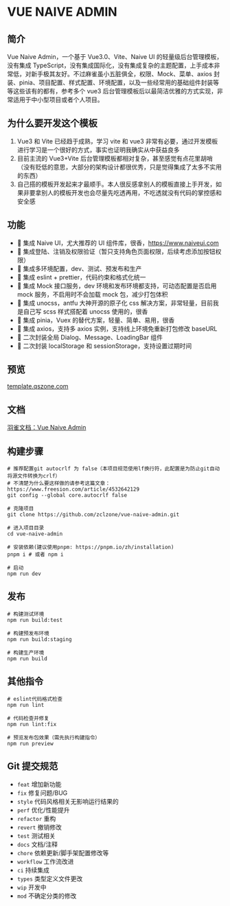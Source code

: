 # VUE NAIVE ADMIN

## 简介

Vue Naive Admin，一个基于 Vue3.0、Vite、Naive UI 的轻量级后台管理模板，没有集成 TypeScript，没有集成国际化，没有集成复杂的主题配置，上手成本非常低，对新手极其友好。不过麻雀虽小五脏俱全，权限、Mock、菜单、axios 封装、pinia、项目配置、样式配置、环境配置，以及一些经常用的基础组件封装等等这些该有的都有，参考多个 vue3 后台管理模板后以最简洁优雅的方式实现，非常适用于中小型项目或者个人项目。

## 为什么要开发这个模板

1. Vue3 和 Vite 已经趋于成熟，学习 vite 和 vue3 非常有必要，通过开发模板进行学习是一个很好的方式，事实也证明我确实从中获益良多
2. 目前主流的 Vue3+Vite 后台管理模板都相对复杂，甚至感觉有点花里胡哨（没有贬低的意思，大部分的架构设计都很优秀，只是觉得集成了太多不实用的东西）
3. 自己搭的模板开发起来才最顺手。本人很反感拿别人的模板直接上手开发，如果非要拿别人的模板开发也会尽量先吃透再用，不吃透就没有代码的掌控感和安全感

## 功能

- 🍒 集成 Naive UI，尤大推荐的 UI 组件库，很香，https://www.naiveui.com
- 🍑 集成登陆、注销及权限验证（暂只支持角色页面权限，后续考虑添加按钮权限）
- 🍐 集成多环境配置，dev、测试、预发布和生产
- 🍎 集成 eslint + prettier，代码约束和格式化统一
- 🍉 集成 Mock 接口服务，dev 环境和发布环境都支持，可动态配置是否启用 mock 服务，不启用时不会加载 mock 包，减少打包体积
- 🍇 集成 unocss，antfu 大神开源的原子化 css 解决方案，非常轻量，目前我是自己写 scss 样式搭配着 unocss 使用的，很香
- 🍍 集成 pinia，Vuex 的替代方案，轻量、简单、易用，很香
- 🍏 集成 axios，支持多 axios 实例，支持线上环境免重新打包修改 baseURL
- 🍌 二次封装全局 Dialog、Message、LoadingBar 组件
- 🍋 二次封装 localStorage 和 sessionStorage，支持设置过期时间

## 预览

[template.qszone.com](https://template.qszone.com)

## 文档

[羽雀文档：Vue Naive Admin](https://www.yuque.com/qszone/vue-naive-admin)

## 构建步骤

```shell
# 推荐配置git autocrlf 为 false（本项目规范使用lf换行符，此配置是为防止git自动将源文件转换为crlf）
# 不清楚为什么要这样做的请参考这篇文章：https://www.freesion.com/article/4532642129
git config --global core.autocrlf false

# 克隆项目
git clone https://github.com/zclzone/vue-naive-admin.git

# 进入项目目录
cd vue-naive-admin

# 安装依赖(建议使用pnpm: https://pnpm.io/zh/installation)
pnpm i # 或者 npm i

# 启动
npm run dev
```

## 发布

```shell
# 构建测试环境
npm run build:test

# 构建预发布环境
npm run build:staging

# 构建生产环境
npm run build
```

## 其他指令

```shell
# eslint代码格式检查
npm run lint

# 代码检查并修复
npm run lint:fix

# 预览发布包效果（需先执行构建指令）
npm run preview
```

## Git 提交规范

- `feat` 增加新功能
- `fix` 修复问题/BUG
- `style` 代码风格相关无影响运行结果的
- `perf` 优化/性能提升
- `refactor` 重构
- `revert` 撤销修改
- `test` 测试相关
- `docs` 文档/注释
- `chore` 依赖更新/脚手架配置修改等
- `workflow` 工作流改进
- `ci` 持续集成
- `types` 类型定义文件更改
- `wip` 开发中
- `mod` 不确定分类的修改
